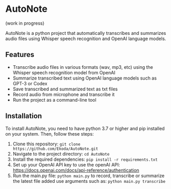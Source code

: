# AutoNote

(work in progress)

AutoNote is a python project that automatically transcribes and summarizes audio files using Whisper speech recognition and OpenAI language models.

## Features

- Transcribe audio files in various formats (wav, mp3, etc) using the Whisper speech recognition model from OpenAI
- Summarize transcribed text using OpenAI language models such as GPT-3 or Codex
- Save transcribed and summarized text as txt files
- Record audio from microphone and transcribe it
- Run the project as a command-line tool

## Installation

To install AutoNote, you need to have python 3.7 or higher and pip installed on your system. Then, follow these steps:

1. Clone this repository: `git clone https://github.com/Ekoda/AutoNote.git`
2. Navigate to the project directory: `cd AutoNote`
3. Install the required dependencies: `pip install -r requirements.txt`
4. Set up your OpenAI API key to use the openAI API: https://docs.openai.com/docs/api-reference/authentication
5. Run the main.py file: `python main.py` to record, transcribe or summarize the latest file added use arguments such as: `python main.py transcribe`
